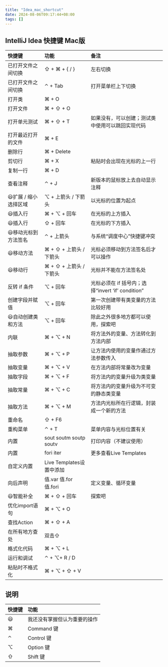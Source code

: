 ```yaml
---
title: "Idea_mac_shortcut"
date: 2024-08-06T09:17:44+08:00
tags: []
---
```


## IntelliJ Idea 快捷键 Mac版

| 快捷键               | 功能                     | 备注                                              |
| :------------------- | :----------------------- | :------------------------------------------------ |
| 已打开文件之间切换   | ⇧ + ⌘ + { / }            | 左右切换                                          |
| 已打开文件之间切换   | ⌃ + Tab                  | 打开菜单栏上下切换                                |
| 打开类               | ⌘ + O                    |                                                   |
| 打开文件             | ⌘ + ⇧ + O                |                                                   |
| 打开单元测试         | ⌘ + ⇧ + T                | 如果没有，可以创建；测试类中使用可以跳回实现代码  |
| 打开最近打开的文件   | ⌘ + E                    |                                                   |
| 删除行               | ⌘ + Delete               |                                                   |
| 剪切行               | ⌘ + X                    | 粘贴时会出现在光标的上一行                        |
| 复制一行             | ⌘ + D                    |                                                   |
| 查看注释             | ⌃ + J                    | 新版本的鼠标放上去自动显示注释                    |
| 😃扩展 / 缩小选择区域 | ⌥ + 上箭头 / 下箭头      | 以光标的位置为起点                                |
| 😃插入行              | ⌘ + ⌥ + 回车             | 在光标的上方插入                                  |
| 😃插入行              | ⇧ + 回车                 | 在光标的下方插入                                  |
| 😃移动光标到方法签名  | ⌃ + 上箭头               | 与系统“调度中心”快捷键冲突                        |
| 😃移动方法            | ⌘ + ⇧ + 上箭头 / 下箭头  | 光标必须移动到方法签名后才可以操作                |
| 😃移动行              | ⌘ + ⇧ + 上箭头 / 下箭头  | 光标并不能在方法签名处                            |
| 反转 if 条件         | ⌥ + 回车                 | 光标必须在 if 括号内；选择“invert ‘if’ condition” |
| 创建字段并赋值       | ⌥ + 回车                 | 第一次创建带有类变量的方法比较好用                |
| 😃自动创建类和方法    | ⌥ + 回车                 | 除此之外很多地方都可以使用，探索吧                |
| 内联                 | ⌘ + ⌥ + N                | 将方法外的变量、方法转化到方法内部                |
| 抽取参数             | ⌘ + ⌥ + P                | 让方法内使用的变量作通过方法参数传入              |
| 抽取变量             | ⌘ + ⌥ + V                | 在方法内部将常量改为变量                          |
| 抽取字段             | ⌘ + ⌥ + F                | 将方法内的变量升级为类变量                        |
| 抽取常量             | ⌘ + ⌥ + C                | 将方法内的变量升级为不可变的静态类变量            |
| 抽取方法             | ⌘ + ⌥ + M                | 方法内光标所在行逻辑，封装成一个新的方法          |
| 重命名               | ⇧ + F6                   |                                                   |
| 重构菜单             | ⌃ + T                    | 菜单内容与光标位置有关                            |
| 内置                 | sout soutm soutp soutv   | 打印内容（不建议使用）                            |
| 内置                 | fori iter                | 更多查看Live Templates                            |
| 自定义内置           | Live Templates设置中添加 |                                                   |
| 向后声明             | 值.var 值.for 值.fori    | 定义变量、循环变量                                |
| 😃智能补全            | ⌘ + ⇧ + 回车             | 探索吧                                            |
| 优化import语句       | ⌘ + ⌥ + O                |                                                   |
| 查找Action           | ⌘ + ⇧ + A                |                                                   |
| 在所有地方查处       | 双击⇧                    |                                                   |
| 格式化代码           | ⌘ + ⌥ + L                |                                                   |
| 运行和调试           | ⌃ + ⌥+ R / D             |                                                   |
| 粘贴时不格式化       | ⌘ + ⌥ + ⇧ + V            |                                                   |

## 说明

| 快捷键 | 功能                         |
| :----- | :--------------------------- |
| 😃      | 我还没有掌握但认为重要的操作 |
| ⌘      | Command 键                   |
| ⌃      | Control 键                   |
| ⌥      | Option 键                    |
| ⇧      | Shift 键                     |
